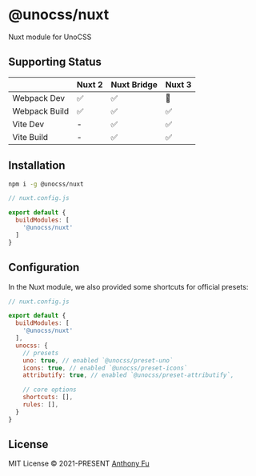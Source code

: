 # @unocss/nuxt

Nuxt module for UnoCSS

## Supporting Status

| | Nuxt 2 | Nuxt Bridge | Nuxt 3 |
| --- | --- | --- | --- |
| Webpack Dev | ✅ | ✅ | 🚧 |
| Webpack Build | ✅ | ✅ | ✅ |
| Vite Dev | - | ✅ | ✅ |
| Vite Build | - | ✅ | ✅ |

## Installation

```bash
npm i -g @unocss/nuxt
```

```js
// nuxt.config.js

export default {
  buildModules: [
    '@unocss/nuxt'
  ]
}
```

## Configuration

In the Nuxt module, we also provided some shortcuts for official presets:

```js
// nuxt.config.js

export default {
  buildModules: [
    '@unocss/nuxt'
  ],
  unocss: {
    // presets
    uno: true, // enabled `@unocss/preset-uno`
    icons: true, // enabled `@unocss/preset-icons`
    attributify: true, // enabled `@unocss/preset-attributify`,

    // core options
    shortcuts: [],
    rules: [],
  }
}
```

## License

MIT License © 2021-PRESENT [Anthony Fu](https://github.com/antfu)
